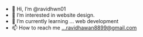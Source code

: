 - 👋 Hi, I’m @ravidhwn01
- 👀 I’m interested in website design.  
- 🌱 I’m currently learning ... web development
- 📫 How to reach me ...ravidhawan8899@gmail.com

<!---
ravidhwn01/ravidhwn01 is a ✨ special ✨ repository because its `README.md` (this file) appears on your GitHub profile.
You can click the Preview link to take a look at your changes.
--->
